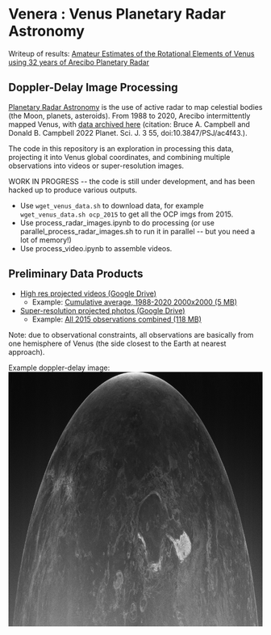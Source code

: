 # Venera : Venus Planetary Radar Astronomy

Writeup of results: [Amateur Estimates of the Rotational Elements of Venus using 32 years of Arecibo Planetary Radar](https://docs.google.com/document/d/18l8Y1FTjtgzgq0ohklEkboS9BqEBN5sGElGdCluKGRo)

## Doppler-Delay Image Processing

[Planetary Radar Astronomy](https://en.wikipedia.org/wiki/Radar_astronomy) is the use of active radar to map celestial bodies (the Moon, planets, asteroids). From 1988 to 2020, Arecibo intermittently mapped Venus, with [data archived here](https://pds-geosciences.wustl.edu/missions/venus_radar/index.htm) (citation: Bruce A. Campbell and Donald B. Campbell 2022 Planet. Sci. J. 3 55, doi:10.3847/PSJ/ac4f43.).

The code in this repository is an exploration in processing this data, projecting it into Venus global coordinates, and combining multiple observations into videos or super-resolution images.

WORK IN PROGRESS -- the code is still under development, and has been hacked up to produce various outputs.

- Use `wget_venus_data.sh` to download data, for example `wget_venus_data.sh ocp_2015` to get all the OCP imgs from 2015. 
- Use process_radar_images.ipynb to do processing (or use parallel_process_radar_images.sh to run it in parallel -- but you need a lot of memory!)
- Use process_video.ipynb to assemble videos.

## Preliminary Data Products

- [High res projected videos (Google Drive)](https://drive.google.com/drive/folders/11YsTmb8AydKsmTp8NOlG0jSVC8TS2cPJ)
  - Example: [Cumulative average, 1988-2020 2000x2000 (5 MB)](https://drive.google.com/file/d/11d1ctpYEdp0TgNgoxYlh8hmKDqZ-8FUq)
- [Super-resolution projected photos (Google Drive)](https://drive.google.com/drive/folders/11WIMnZPHnMQXcip6fFitsQyXO6jqbWdo)
  - Example: [All 2015 observations combined (118 MB)](https://drive.google.com/file/d/11qP2Xkku4XNgmMXH052p0ebfdr-SKs_9)
  
Note: due to observational constraints, all observations are basically from one hemisphere of Venus (the side closest to the Earth at nearest approach).

Example doppler-delay image:
![venus_ocp_20150813_161747_small.png](/figures/venus_ocp_20150813_161747_small.png)
